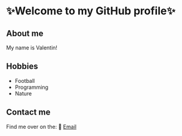 # ✨Welcome to my GitHub profile✨

## About me
My name is Valentin! 

## Hobbies
* Football
* Programming
* Nature

## Contact me
Find me over on the:
📧 [Email](https://mail.google.com/mail/u/0/#inbox)
